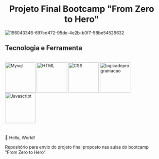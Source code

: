 <h1 align="center"> Projeto Final Bootcamp "From Zero to Hero" </h1>

![196043346-697cd472-95de-4e2b-b0f7-58be54526632](https://user-images.githubusercontent.com/79115923/196059915-270884ec-005a-4d2f-94d8-86e0912efaa1.png)

<h2>Tecnologia e Ferramenta</h2>
<div style-"display:inline_block"><br>
<img align="center" alt="Mysql" height="100" width="100" src="https://cdn.jsdelivr.net/gh/devicons/devicon/icons/mysql/mysql-original.svg"/>     
<img align="center" alt="HTML" height="100" width="100" src="https://cdn.jsdelivr.net/gh/devicons/devicon/icons/html5/html5-original.svg" />
<img align="center" alt="CSS" height="100" width="100" src="https://cdn.jsdelivr.net/gh/devicons/devicon/icons/css3/css3-original.svg" />
<img align="center" alt="logicadeprogramacao" height="100" width="100" src="https://i.imgur.com/UYztZHX.png"/>
<img align="center" alt="Javascript" height="100" width="100" src="https://cdn.jsdelivr.net/gh/devicons/devicon/icons/javascript/javascript-original.svg" />
</div>

#

👋 Hello, World!

Repositório para envio do projeto final proposto nas aulas do bootcamp "From Zero to Hero".
